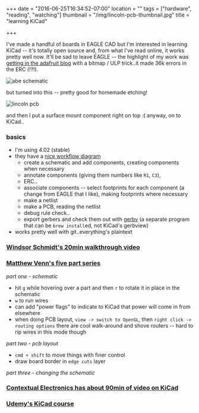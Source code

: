 +++
date = "2016-06-25T16:34:52-07:00"
location = ""
tags = ["hardware", "reading", "watching"]
thumbnail = "/img/lincoln-pcb-thumbnail.jpg"
title = "learning KiCad"

+++

I've made a handful of boards in EAGLE CAD but I'm interested in learning KiCad --
it's totally open source and, from what I've read online, it works pretty well now.
It'll be sad to leave EAGLE --
the highlight of my work was [getting in the adafruit blog](https://blog.adafruit.com/2010/02/17/four-score-and-seven-boards-ago/)
with a bitmap / ULP trick..it made 36k errors in the ERC (!?!).

<!--more-->

![abe schematic](/img/abe-schematic.png)

but turned into this -- pretty good for homemade etching!

![lincoln pcb](/img/lincoln-pcb.jpg)

and then I put a surface mount component right on top :(
anyway, on to KiCad..


### basics
* I'm using 4.02 (stable)
* they have a [nice workflow diagram](http://docs.kicad-pcb.org/en/getting_started_in_kicad.html#kicad-work-flow-overview)
  * create a schematic and add components, creating components when necessary
  * annotate components (giving them numbers like `R1`, `C3`),
  * ERC..
  * associate components -- select footprints for each component
  (a change from EAGLE that I like), making footprints where necessary
  * make a netlist
  * make a PCB, reading the netlist
  * debug rule check..
  * export gerbers and check them out with [gerbv](http://gerbv.geda-project.org/)
  (a separate program that can be `brew install`ed, not KiCad's gerbview)
* works pretty well with git..everything's plaintext


### [Windsor Schmidt's 20min walkthrough video](https://www.youtube.com/watch?v=zK3rDhJqMu0)

### [Matthew Venn's five part series](https://www.youtube.com/watch?v=v-qCI8wv72w&list=PLmcDgdDpcaPjIBy60y22XzG036ckQI7bC)

*part one - schematic*

* hit `g` while hovering over a part and then `r` to rotate it in place in the schematic
* `w` to run wires
* can add "power flags" to indicate to KiCad that power will come in from elsewhere
* when doing PCB layout, `view -> switch to OpenGL`, then `right click -> routing options`
there are cool walk-around and shove routers --
hard to rip wires in this mode though

*part two - pcb layout*

* `cmd + shift` to move things with finer control
* draw board border in `edge cuts` layer

*part three - changing the schematic*


### [Contextual Electronics has about 90min of video on KiCad](https://contextualelectronics.com/learning/getting-to-blinky-4-0/)

### [Udemy's KiCad course](https://www.udemy.com/kicad-pro/)
